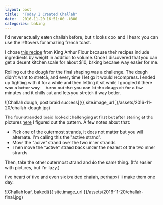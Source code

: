 ```yaml
---
layout: post
title:  "Today I Created Challah"
date:   2016-11-20 16:51:00 -0800
categories: baking
---
```


I'd never actually eaten challah before, but it looks cool and I heard you can use the leftovers for amazing french toast. 

I chose [this recipe][challah-recipe] from King Arthur Flour because their recipes include ingredients by weight in addition to volume. Once I discovered that you can get a decent kitchen scale for about $10, baking became way easier for me. 

Rolling out the dough for the final shaping was a challenge. The dough didn't want to stretch, and every time I let go it would recompress. I ended up fighting with it for a while and then letting it sit while I googled if there was a better way -- turns out that you can let the dough sit for a few minutes and it chills out and lets you stretch it way better.  

![Challah dough, post braid success]({{ site.image_url }}/assets/2016-11-20/challah-dough.jpg)

The four-stranded braid looked challenging at first but after staring at the pictures [here][challah-blog] I figured out the pattern. A few notes about that:

* Pick one of the outermost strands, it does not matter but you will alternate. I'm calling this the "active strand".
* Move the "acive" strand over the two inner strands
* Then move the "active" strand back under the nearest of the two inner strands

Then, take the other outermost strand and do the same thing. (It's easier with pictures, but I'm lazy.) 

I've heard of five and even six braided challah, perhaps I'll make them one day. 

![Challah loaf, baked]({{ site.image_url }}/assets/2016-11-20/challah-final.jpg)

[challah-recipe]: http://www.kingarthurflour.com/recipes/four-strand-braided-challah-recipe
[challah-blog]: http://blog.kingarthurflour.com/2009/01/05/challa-lujah/
